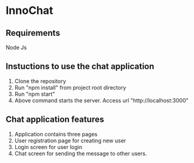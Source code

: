 # InnoChat

## Requirements
Node Js 

## Instuctions to use the chat application
1)  Clone the repository
2)  Run "npm install" from project root directory
3)  Run "npm start" 
4)  Above command starts the server. Access url "http://localhost:3000"


## Chat application features

1) Application contains three pages
2) User registration page for creating new user
3) Login screen for user login
4) Chat screen for sending the message to other users.  
